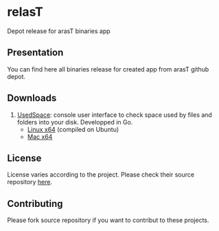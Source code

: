 relasT
=========

Depot release for arasT binaries app

Presentation
---

You can find here all binaries release for created app from arasT github depot.

Downloads
---

1. [UsedSpace](https://github.com/arasT/UsedSpace): console user interface to check space used by files and folders into your disk. Developped in Go.
   * [Linux x64](https://github.com/arasT/relasT/raw/master/Go/UsedSpace/Linux/x64/UsedSpace-Linux-x64-0.1.zip) (compiled on Ubuntu) 
   * [Mac x64](https://github.com/arasT/relasT/raw/master/Go/UsedSpace/Mac/x64/UsedSpace-Mac-x64-0.1.zip)  

License
----

License varies according to the project. Please check their source repository [here](https://github.com/arasT).

Contributing
----

Please fork source repository if you want to contribut to these projects.
